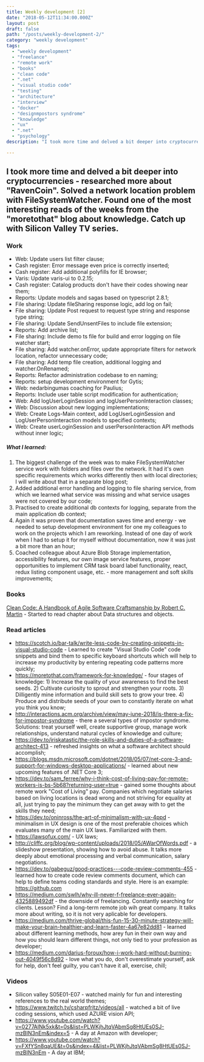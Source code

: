 ```yaml
---
title: Weekly development [2] 
date: "2018-05-12T11:34:00.000Z"
layout: post
draft: false
path: "/posts/weekly-development-2/"
category: "weekly development"
tags:
  - "weekly development"
  - "freelance"
  - "remote work"
  - "books"
  - "clean code"
  - ".net"
  - "visual studio code"
  - "testing"
  - "architecture"
  - "interview"
  - "docker"
  - "designmpostors syndrome"
  - "knowledge"
  - "ux"
  - ".net"
  - "psychology"
description: "I took more time and delved a bit deeper into cryptocurrencies - researched more about "RavenCoin". Solved a network location problem with FileSystemWatcher. Found one of the most interesting reads of the weeks from the "moretothat" blog about knowledge. Catch up with Silicon Valley TV series."

---
```

I took more time and delved a bit deeper into cryptocurrencies - researched more about "RavenCoin". Solved a network location problem with FileSystemWatcher. Found one of the most interesting reads of the weeks from the "moretothat" blog about knowledge. Catch up with Silicon Valley TV series.
---

### Work
* Web: Update users list filter clause;
* Cash register: Error message even price is correctly inserted;
* Cash register: Add additional polyfills for IE browser;
* Varis: Update varis-ui to 0.2.15;
* Cash register:  Catalog products don't have their codes showing near them;  
* Reports: Update models and sagas based on typescript 2.8.1;
* File sharing: Update fileSharing response logic, add log on fail;
* File sharing: Update Post request to request type string and response type string;
* File sharing: Update SendUnsentFiles to include file extension;  
* Reports: Add archive list;
* File sharing: Include demo ts file for build and error logging on file watcher start;
* File sharing: Add watcher.onError, update appropriate filters for network location, refactor unnecessary code;
* File sharing: Add temp file creation, additional logging and watcher.OnRenamed;
* Reports: Refactor administration codebase to en naming;
* Reports: setup development environment for Gytis;
* Web: nedarbingumas coaching for Paulius;
* Reports: Include user table script modification for authentication;  
* Web: Add logUserLoginSession and logUserPersonInteraction classes;
* Web: Discussion about new logging implementations;
* Web: Create Logs-Main context, add LogUserLoginSession and LogUserPersonInteraction models to specified contexts;
* Web: Create userLoginSession and userPersonInteraction API methods without inner logic;

##### What I learned:
1. The biggest challenge of the week was to make FileSystemWatcher service work with folders and files over the network. It had it's own specific requirements which works differently then with local directories; I will write about that in a separate blog post;
2. Added additional error handling and logging to file sharing service, from which we learned what service was missing and what service usages were not covered by our code;
3. Practised to create additional db contexts for logging, separate from the main application db context;
4. Again it was proven that documentation saves time and energy - we needed to setup development environment for one my colleagues to work on the projects which I am reworking. Instead of one day of work when I had to setup it for myself without documentation, now it was just a bit more than an hour; 
5. Coached colleague about Azure Blob Storage implementation, accessibility features, our own image service features, proper opportunities to implement CRM task board label functionality, react, redux listing component usage, etc. - more management and soft skills improvements;

### Books
[Clean Code: A Handbook of Agile Software Craftsmanship by Robert C. Martin](https://www.goodreads.com/book/show/3735293-clean-code) - Started to read chapter about Data structures and objects.

### Read articles
* https://scotch.io/bar-talk/write-less-code-by-creating-snippets-in-visual-studio-code - Learned to create "Visual Studio Code" code snippets and bind them to specific keyboard shortcuts which will help to increase my productivity by entering repeating code patterns more quickly;
* https://moretothat.com/framework-for-knowledge/ - four stages of knowledge: 1) Increase the quality of your awareness to find the best seeds. 2) Cultivate curiosity to sprout and strengthen your roots. 3) Dilligently mine information and build skill sets to grow your tree. 4) Produce and distribute seeds of your own to constantly iterate on what you think you know;
* http://interactions.acm.org/archive/view/may-june-2018/is-there-a-fix-for-impostor-syndrome - there a several types of impostor syndrome. Solutions: treat yourself well, create supportive group, manage work relationships, understand natural cycles of knowledge and culture;
* https://dev.to/iriskatastic/the-role-skills-and-duties-of-a-software-architect-413 - refreshed insights on what a software architect should accomplish;
* https://blogs.msdn.microsoft.com/dotnet/2018/05/07/net-core-3-and-support-for-windows-desktop-applications/ - learned about new upcoming features of .NET Core 3;
* https://dev.to/sam_ferree/why-i-think-cost-of-living-pay-for-remote-workers-is-bs-5b68?returning-user=true - gained some thoughts about remote work "Cost of Living" pay. Companies which negotiate salaries based on living locations is dead wrong and not striving for equality at all, just trying to pay the minimum they can get away with to get the skills they need;
* https://dev.to/oninross/the-art-of-minimalism-with-ux-4ppd - minimalism in UX design is one of the most preferable choices which evaluates many of the main UX laws. Familiarized with them.
* https://lawsofux.com/ - UX laws;
* http://cliffc.org/blog/wp-content/uploads/2018/05/AWarOfWords.pdf - a slideshow presentation, showing how to avoid abuse. It talks more deeply about emotional processing and verbal communication, salary negotiations.
* https://dev.to/gabeguz/good-practices---code-review-comments-455 - learned how to create code review comments document, which can help to define teams coding standards and style. Here is an example: https://github.com
* https://medium.com/swlh/why-ill-never-f-freelance-ever-again-4325889492df - the downside of freelancing. Constantly searching for clients. Lesson? Find a long-term remote job wih great company. It talks more about writing, so it is not very aplicable for developers.
* https://medium.com/thrive-global/this-fun-15-30-minute-strategy-will-make-your-brain-healthier-and-learn-faster-4a67e82dd81 - learned about different learning methods, how arey fun in their own way and how you should learn different things, not only tied to your profession as developer;
* https://medium.com/darius-foroux/how-i-work-hard-without-burning-out-4049f56c8d92 - love what you do, don't overestimate yourself, ask for help, don't feel guilty, you can't have it all, exercise, chill;
 
### Videos
* Silicon valley S05E01-E07 - watched mainly for fun and interesting references to the real world themes;
* https://www.twitch.tv/csharpfritz/videos/all - watched a bit of live coding sessions, which used AZURE vision API;
* https://www.youtube.com/watch?v=0277AINk5xk&t=0s&list=PLWKjhJtqVAbmSg8HtUEs0SJ-mzBIN3nEm&index=5 - A day at Amazon with developer;
* https://www.youtube.com/watch?v=FXfYSn8qaUE&t=0s&index=4&list=PLWKjhJtqVAbmSg8HtUEs0SJ-mzBIN3nEm - A day at IBM;

<!--stackedit_data:
eyJoaXN0b3J5IjpbMTgwNjQ3MTY5NV19
-->